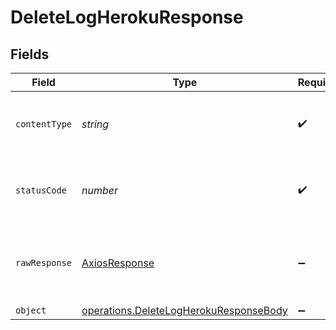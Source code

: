 # DeleteLogHerokuResponse


## Fields

| Field                                                                                                   | Type                                                                                                    | Required                                                                                                | Description                                                                                             |
| ------------------------------------------------------------------------------------------------------- | ------------------------------------------------------------------------------------------------------- | ------------------------------------------------------------------------------------------------------- | ------------------------------------------------------------------------------------------------------- |
| `contentType`                                                                                           | *string*                                                                                                | :heavy_check_mark:                                                                                      | HTTP response content type for this operation                                                           |
| `statusCode`                                                                                            | *number*                                                                                                | :heavy_check_mark:                                                                                      | HTTP response status code for this operation                                                            |
| `rawResponse`                                                                                           | [AxiosResponse](https://axios-http.com/docs/res_schema)                                                 | :heavy_minus_sign:                                                                                      | Raw HTTP response; suitable for custom response parsing                                                 |
| `object`                                                                                                | [operations.DeleteLogHerokuResponseBody](../../../sdk/models/operations/deletelogherokuresponsebody.md) | :heavy_minus_sign:                                                                                      | OK                                                                                                      |